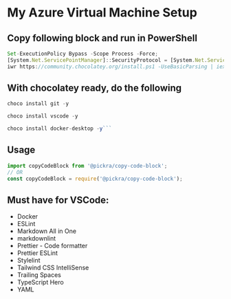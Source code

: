 # My Azure Virtual Machine Setup

## Copy following block and run in PowerShell
```javascript
Set-ExecutionPolicy Bypass -Scope Process -Force; 
[System.Net.ServicePointManager]::SecurityProtocol = [System.Net.ServicePointManager]::SecurityProtocol -bor 3072; 
iwr https://community.chocolatey.org/install.ps1 -UseBasicParsing | iex
```

## With chocolatey ready, do the following

```javascript
choco install git -y
```

```javascript
choco install vscode -y
```

```javascript
choco install docker-desktop -y```
```

## Usage
```javascript
import copyCodeBlock from '@pickra/copy-code-block';
// OR
const copyCodeBlock = require('@pickra/copy-code-block');
```

## Must have for VSCode:

- Docker
- ESLint
- Markdown All in One
- markdownlint
- Prettier - Code formatter
- Prettier ESLint
- Stylelint
- Tailwind CSS IntelliSense
- Trailing Spaces
- TypeScript Hero
- YAML